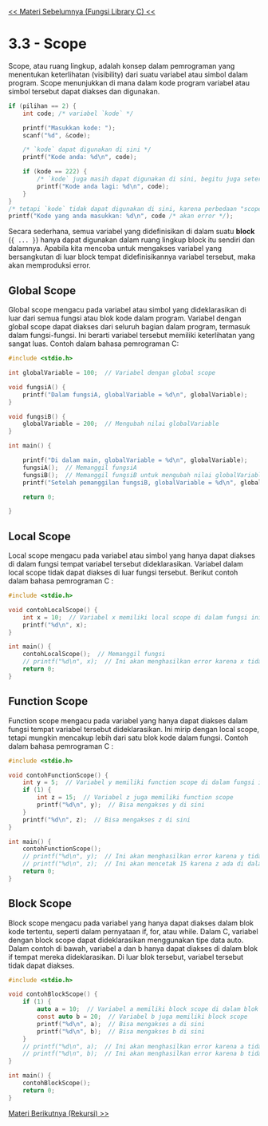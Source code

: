[<< Materi Sebelumnya (Fungsi Library C) <<](2-FungsiLibraryC.md)
# 3.3 - Scope

Scope, atau ruang lingkup, adalah konsep dalam pemrograman yang menentukan keterlihatan (visibility) dari suatu variabel atau simbol dalam program. Scope menunjukkan di mana dalam kode program variabel atau simbol tersebut dapat diakses dan digunakan.

```c
if (pilihan == 2) {
    int code; /* variabel `kode` */

    printf("Masukkan kode: ");
    scanf("%d", &code);

    /* `kode` dapat digunakan di sini */
    printf("Kode anda: %d\n", code);

    if (kode == 222) {
        /* `kode` juga masih dapat digunakan di sini, begitu juga seterusnya */
        printf("Kode anda lagi: %d\n", code);
    }
}
/* tetapi `kode` tidak dapat digunakan di sini, karena perbedaan "scope" */
printf("Kode yang anda masukkan: %d\n", code /* akan error */);
```

Secara sederhana, semua variabel yang didefinisikan di dalam suatu **block** (`{ ... }`) hanya dapat digunakan dalam ruang lingkup block itu sendiri dan dalamnya. Apabila kita mencoba untuk mengakses variabel yang bersangkutan di luar block tempat didefinisikannya variabel tersebut, maka akan memproduksi error.

## Global Scope

Global scope mengacu pada variabel atau simbol yang dideklarasikan di luar dari semua fungsi atau blok kode dalam program. Variabel dengan global scope dapat diakses dari seluruh bagian dalam program, termasuk dalam fungsi-fungsi. Ini berarti variabel tersebut memiliki keterlihatan yang sangat luas. Contoh dalam bahasa pemrograman C:

```c
#include <stdio.h>

int globalVariable = 100;  // Variabel dengan global scope

void fungsiA() {
    printf("Dalam fungsiA, globalVariable = %d\n", globalVariable);
}

void fungsiB() {
    globalVariable = 200;  // Mengubah nilai globalVariable
}

int main() {

    printf("Di dalam main, globalVariable = %d\n", globalVariable);
    fungsiA();  // Memanggil fungsiA
    fungsiB();  // Memanggil fungsiB untuk mengubah nilai globalVariable
    printf("Setelah pemanggilan fungsiB, globalVariable = %d\n", globalVariable);

    return 0;

}
```

## Local Scope

Local scope mengacu pada variabel atau simbol yang hanya dapat diakses di dalam fungsi tempat variabel tersebut dideklarasikan. Variabel dalam local scope tidak dapat diakses di luar fungsi tersebut. Berikut contoh dalam bahasa pemrograman C :

```c
#include <stdio.h>

void contohLocalScope() {
    int x = 10;  // Variabel x memiliki local scope di dalam fungsi ini
    printf("%d\n", x);
}

int main() {
    contohLocalScope();  // Memanggil fungsi
    // printf("%d\n", x);  // Ini akan menghasilkan error karena x tidak ada di luar fungsi
    return 0;
}
```

## Function Scope

Function scope mengacu pada variabel yang hanya dapat diakses dalam fungsi tempat variabel tersebut dideklarasikan. Ini mirip dengan local scope, tetapi mungkin mencakup lebih dari satu blok kode dalam fungsi. Contoh dalam bahasa pemrograman C :

```c
#include <stdio.h>

void contohFunctionScope() {
    int y = 5;  // Variabel y memiliki function scope di dalam fungsi ini
    if (1) {
        int z = 15;  // Variabel z juga memiliki function scope
        printf("%d\n", y);  // Bisa mengakses y di sini
    }
    printf("%d\n", z);  // Bisa mengakses z di sini
}

int main() {
    contohFunctionScope();
    // printf("%d\n", y);  // Ini akan menghasilkan error karena y tidak ada di luar fungsi
    // printf("%d\n", z);  // Ini akan mencetak 15 karena z ada di dalam fungsi
    return 0;
}
```

## Block Scope

Block scope mengacu pada variabel yang hanya dapat diakses dalam blok kode tertentu, seperti dalam pernyataan if, for, atau while. Dalam C, variabel dengan block scope dapat dideklarasikan menggunakan tipe data auto. Dalam contoh di bawah, variabel a dan b hanya dapat diakses di dalam blok if tempat mereka dideklarasikan. Di luar blok tersebut, variabel tersebut tidak dapat diakses.

```c
#include <stdio.h>

void contohBlockScope() {
    if (1) {
        auto a = 10;  // Variabel a memiliki block scope di dalam blok if ini
        const auto b = 20;  // Variabel b juga memiliki block scope
        printf("%d\n", a);  // Bisa mengakses a di sini
        printf("%d\n", b);  // Bisa mengakses b di sini
    }
    // printf("%d\n", a);  // Ini akan menghasilkan error karena a tidak ada di luar blok if
    // printf("%d\n", b);  // Ini akan menghasilkan error karena b tidak ada di luar blok if
}

int main() {
    contohBlockScope();
    return 0;
}
```



[Materi Berikutnya (Rekursi) >>](3.4-Rekursion.md)